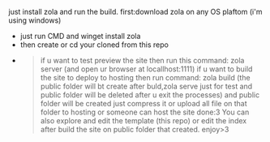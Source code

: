 just install zola and run the build.
first:download zola on any OS plaftom (i'm using windows)
- just run CMD and winget install zola
- then create or cd your cloned from this repo
- >if u want to test preview the site
  >then run this command: zola server (and open ur browser at locallhost:1111)
  >if u want to build the site to deploy to hosting
  >then run command: zola build (the public folder will bt create after buld,zola serve just for test and public folder will be deleted after u exit the processes)
and public folder will be created
just compress it or upload all file on that folder to hosting or someone can host the site
  >done:3
You can also explore and edit the template (this repo) or edit the index after build the site on public folder that created.
  >enjoy>3
